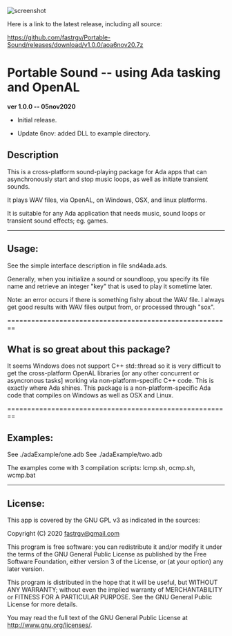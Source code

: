 ![screenshot](https://github.com/fastrgv/Portable-Sound/blob/main/lovelaceClef.png)

Here is a link to the latest release, including all source:

https://github.com/fastrgv/Portable-Sound/releases/download/v1.0.0/aoa6nov20.7z



# Portable Sound -- using Ada tasking and OpenAL



**ver 1.0.0 -- 05nov2020**

* Initial release.

* Update 6nov: added DLL to example directory.


## Description

This is a cross-platform sound-playing package for Ada apps that can asynchronously start and stop music loops, as well as initiate transient sounds.

It plays WAV files, via OpenAL, on Windows, OSX, and linux platforms.

It is suitable for any Ada application that needs music, sound loops or transient sound effects; eg. games.

--------------------------------------------------------
## Usage:

See the simple interface description in file snd4ada.ads.

Generally, when you initialize a sound or soundloop, you specify its file name and retrieve an integer "key" that is used to play it sometime later.

Note: an error occurs if there is something fishy about the WAV file. I always get good results with WAV files output from, or processed through "sox".

========================================================
## What is so great about this package?

It seems Windows does not support C++ std::thread so it is very difficult to get the cross-platform OpenAL libraries [or any other concurrent or asyncronous tasks] working via non-platform-specific C++ code. This is exactly where Ada shines. This package is a non-platform-specific Ada code that compiles on Windows as well as OSX and Linux.

========================================================

## Examples:

See ./adaExample/one.adb
See ./adaExample/two.adb

The examples come with 3 compilation scripts: lcmp.sh, ocmp.sh, wcmp.bat

--------------------------
## License:


This app is covered by the GNU GPL v3 as indicated in the sources:


 Copyright (C) 2020  <fastrgv@gmail.com>

 This program is free software: you can redistribute it and/or modify
 it under the terms of the GNU General Public License as published by
 the Free Software Foundation, either version 3 of the License, or
 (at your option) any later version.

 This program is distributed in the hope that it will be useful,
 but WITHOUT ANY WARRANTY; without even the implied warranty of
 MERCHANTABILITY or FITNESS FOR A PARTICULAR PURPOSE.  See the
 GNU General Public License for more details.

 You may read the full text of the GNU General Public License
 at <http://www.gnu.org/licenses/>.


